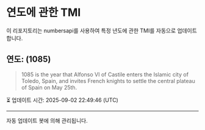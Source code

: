 
# 연도에 관한 TMI

이 리포지토리는 numbersapi를 사용하여 특정 년도에 관한 TMI를 자동으로 업데이트합니다.

## 연도: (1085)
> 1085 is the year that Alfonso VI of Castile enters the Islamic city of Toledo, Spain, and invites French knights to settle the central plateau of Spain on May 25th.

⏳ 업데이트 시간: 2025-09-02 22:49:46 (UTC)

---
자동 업데이트 봇에 의해 관리됩니다.
